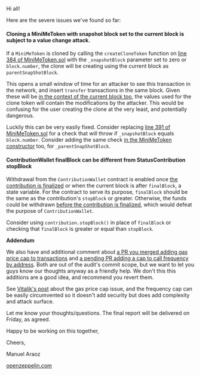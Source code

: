 Hi all!

Here are the severe issues we've found so far:

#### Cloning a MiniMeToken with snapshot block set to the current block is subject to a value change attack.

If a `MiniMeToken` is cloned by calling the `createCloneToken` function on [line 384 of MiniMeToken.sol](https://github.com/status-im/status-network-token/blob/2152b17aa2ef584a2aea95533c707a345c6ccf69/contracts/MiniMeToken.sol#L384) with the `_snapshotBlock` parameter set to zero or `block.number`, the clone will be creating using the current block as `parentSnapShotBlock`.

This opens a small window of time for an attacker to see this transaction in the network, and insert `transfer` transactions in the same block. Given these will be [in the context of the current block too](https://github.com/status-im/status-network-token/blob/2152b17aa2ef584a2aea95533c707a345c6ccf69/contracts/MiniMeToken.sol#L500), the values used for the clone token will contain the modifications by the attacker. This would be confusing for the user creating the clone at the very least, and potentially dangerous. 

Luckily this can be very easily fixed. Consider replacing [line 391 of MiniMeToken.sol](https://github.com/status-im/status-network-token/blob/2152b17aa2ef584a2aea95533c707a345c6ccf69/contracts/MiniMeToken.sol#L391) for a check that will throw if `_snapshotBlock` equals `block.number`. Consider adding the same check [in the MiniMeToken constructor](https://github.com/status-im/status-network-token/blob/2152b17aa2ef584a2aea95533c707a345c6ccf69/contracts/MiniMeToken.sol#L156) too, for `_parentSnapShotBlock`.

#### ContributionWallet finalBlock can be different from StatusContribution stopBlock

Withdrawal from the `ContributionWallet` contract is enabled once [the contribution is finalized](https://github.com/status-im/status-network-token/blob/2152b17aa2ef584a2aea95533c707a345c6ccf69/contracts/ContributionWallet.sol#L58) or when the current block is after `finalBlock`, a state variable. For the contract to serve its purpose, `finalBlock` should be the same as the contribution's `stopBlock` or greater. Otherwise, the funds could be withdrawn [before the contribution is finalized](https://github.com/status-im/status-network-token/blob/2152b17aa2ef584a2aea95533c707a345c6ccf69/contracts/ContributionWallet.sol#L57), which would defeat the purpose of `ContributionWallet`. 

Consider using `contribution.stopBlock()` in place of `finalBlock` or checking that `finalBlock` is greater or equal than `stopBlock`.

**Addendum**

We also have and additional comment about [a PR you merged adding gas price cap to transactions](https://github.com/status-im/status-network-token/pull/20/files) and [a pending PR adding a cap to call frequency by address](https://github.com/status-im/status-network-token/pull/67/files). Both are out of the audit's commit scope, but we want to let you guys know our thoughts anyway as a friendly help. We don't this this additions are a good idea, and recommend you revert them. 

See [Vitalik's post](http://vitalik.ca/general/2017/06/09/sales.html) about the gas price cap issue, and the frequency cap can be easily circumvented so it doesn't add security but does add complexity and attack surface.

Let me know your thoughts/questions. The final report will be delivered on Friday, as agreed.

Happy to be working on this together,

Cheers,

Manuel Araoz

[openzeppelin.com](https://openzeppelin.com/)